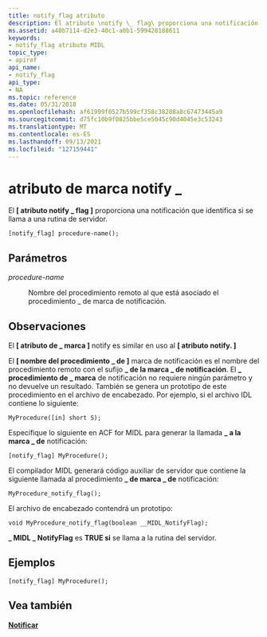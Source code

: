 ```yaml
---
title: notify_flag atributo
description: El atributo \notify \_ flag\ proporciona una notificación que identifica si se llama a una rutina de servidor.
ms.assetid: a40b7114-d2e3-40c1-a0b1-599428188611
keywords:
- notify_flag atributo MIDL
topic_type:
- apiref
api_name:
- notify_flag
api_type:
- NA
ms.topic: reference
ms.date: 05/31/2018
ms.openlocfilehash: af61999f0527b599cf358c38288a8c67473445a9
ms.sourcegitcommit: d75fc10b9f0825bbe5ce5045c90d4045e3c53243
ms.translationtype: MT
ms.contentlocale: es-ES
ms.lasthandoff: 09/13/2021
ms.locfileid: "127159441"
---
```

# <a name="notify_flag-attribute"></a>atributo de marca notify \_

El **\[ atributo notify \_ flag \]** proporciona una notificación que identifica si se llama a una rutina de servidor.

``` syntax
[notify_flag] procedure-name();
```

## <a name="parameters"></a>Parámetros

<dl> <dt>

*procedure-name* 
</dt> <dd>

Nombre del procedimiento remoto al que está asociado el procedimiento \_ de marca de notificación.

</dd> </dl>

## <a name="remarks"></a>Observaciones

El **\[ atributo de \_ marca \]** notify es similar en uso al **\[ atributo notify. \]**

El **\[ nombre del procedimiento \_ de \]** marca de notificación es el nombre del procedimiento remoto con el sufijo **\_ de la marca \_ de notificación**. El **\_ procedimiento de \_ marca** de notificación no requiere ningún parámetro y no devuelve un resultado. También se genera un prototipo de este procedimiento en el archivo de encabezado. Por ejemplo, si el archivo IDL contiene lo siguiente:

``` syntax
MyProcedure([in] short S);
```

Especifique lo siguiente en ACF for MIDL para generar la llamada **\_ a la marca \_ de** notificación:

``` syntax
[notify_flag] MyProcedure();
```

El compilador MIDL generará código auxiliar de servidor que contiene la siguiente llamada al procedimiento **\_ de marca \_ de** notificación:

``` syntax
MyProcedure_notify_flag();
```

El archivo de encabezado contendrá un prototipo:

``` syntax
void MyProcedure_notify_flag(boolean __MIDL_NotifyFlag);
```

**\_ MIDL \_ NotifyFlag** es **TRUE si** se llama a la rutina del servidor.

## <a name="examples"></a>Ejemplos

``` syntax
[notify_flag] MyProcedure();
```

## <a name="see-also"></a>Vea también

<dl> <dt>

[**Notificar**](notify.md)
</dt> </dl>

 

 




